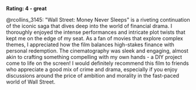 **Rating: 4 - great**

@rcollins_3145: "Wall Street: Money Never Sleeps" is a riveting continuation of the iconic saga that dives deep into the world of financial drama. I thoroughly enjoyed the intense performances and intricate plot twists that kept me on the edge of my seat. As a fan of movies that explore complex themes, I appreciated how the film balances high-stakes finance with personal redemption. The cinematography was sleek and engaging, almost akin to crafting something compelling with my own hands - a DIY project come to life on the screen! I would definitely recommend this film to friends who appreciate a good mix of crime and drama, especially if you enjoy discussions around the price of ambition and morality in the fast-paced world of Wall Street.